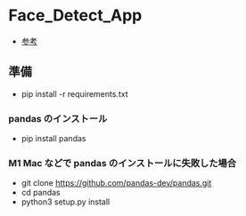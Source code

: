 # Face_Detect_App

- [参考](https://www.youtube.com/watch?v=zpBjbK6jic0&list=WL&index=12&t=232s)

## 準備

- pip install -r requirements.txt

### pandas のインストール

- pip install pandas

### M1 Mac などで pandas のインストールに失敗した場合

- git clone https://github.com/pandas-dev/pandas.git
- cd pandas
- python3 setup.py install
